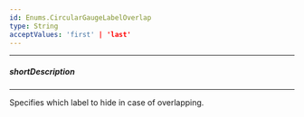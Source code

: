 ```yaml
---
id: Enums.CircularGaugeLabelOverlap
type: String
acceptValues: 'first' | 'last'
---
```

---
##### shortDescription
<!-- Description goes here -->

---
<!-- Description goes here -->
Specifies which label to hide in case of overlapping.